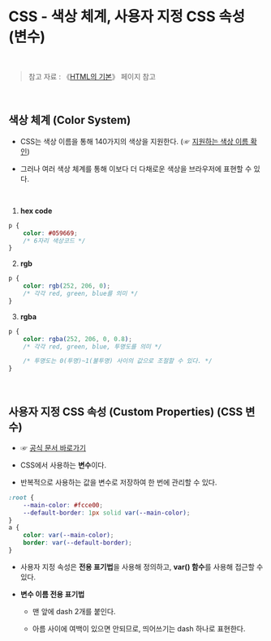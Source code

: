 # CSS - 색상 체계, 사용자 지정 CSS 속성 (변수)

<br/>

>  참고 자료 : 《<a href="https://github.com/SangYoonLee1231/TIL/blob/main/HTML%20%26%20CSS/html_basic_concept.md">HTML의 기본</a>》 페이지 참고

<br/>

## 색상 체계 (Color System)

* CSS는 색상 이름을 통해 140가지의 색상을 지원한다. (☞ <a href="https://www.w3schools.com/cssref/css_colors.asp">지원하는 색상 이름 확인</a>)

* 그러나 여러 색상 체계를 통해 이보다 더 다채로운 색상을 브라우저에 표현할 수 있다.

<br/>

1. <strong>hex code</strong>
```css
p {
    color: #059669;
    /* 6자리 색상코드 */
}
```

2. <strong>rgb</strong>
```css
p {
    color: rgb(252, 206, 0);
    /* 각각 red, green, blue를 의미 */
}
```

3. <strong>rgba</strong>
```css
p {
    color: rgba(252, 206, 0, 0.8);
    /* 각각 red, green, blue, 투명도를 의미 */

    /* 투명도는 0(투명)~1(불투명) 사이의 값으로 조절할 수 있다. */
}
```

<br/>

## 사용자 지정 CSS 속성 (Custom Properties) (CSS 변수)

* ☞ <a href="https://developer.mozilla.org/ko/docs/Web/CSS/Using_CSS_custom_properties">공식 문서 바로가기</a>

* CSS에서 사용하는 <strong>변수</strong>이다.

* 반복적으로 사용하는 값을 변수로 저장하여 한 번에 관리할 수 있다.

```css
:root {
    --main-color: #fcce00;
    --default-border: 1px solid var(--main-color);
}
a {
    color: var(--main-color);
    border: var(--default-border);
}
```

* 사용자 지정 속성은 <strong>전용 표기법</strong>을 사용해 정의하고, <strong>var() 함수</strong>를 사용해 접근할 수 있다.

* <strong>변수 이름 전용 표기법</strong>

    * 맨 앞에 dash 2개를 붙인다.

    * 아름 사이에 여백이 있으면 안되므로, 띄어쓰기는 dash 하나로 표현한다.